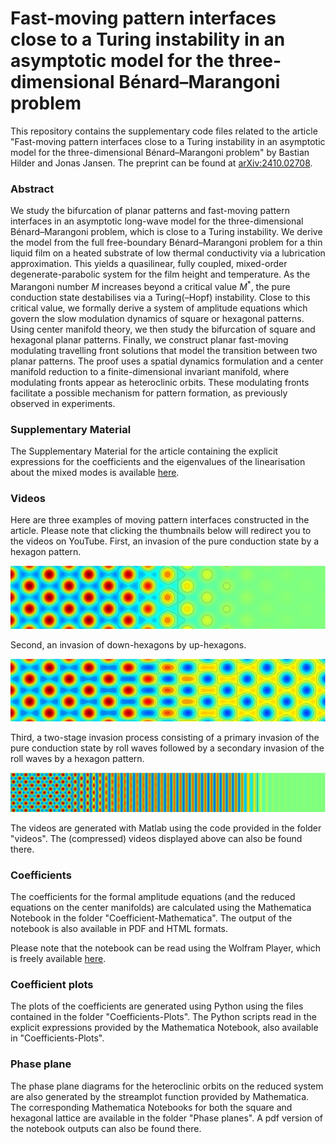 # Fast-moving pattern interfaces close to a Turing instability in an asymptotic model for the three-dimensional Bénard–Marangoni problem

This repository contains the supplementary code files related to the article "Fast-moving pattern interfaces close to a Turing instability in an asymptotic model for the three-dimensional Bénard–Marangoni problem" by Bastian Hilder and Jonas Jansen. The preprint can be found at [arXiv:2410.02708](https://arxiv.org/abs/2410.02708).

### Abstract

We study the bifurcation of planar patterns and fast-moving pattern interfaces in an asymptotic long-wave model for the three-dimensional Bénard–Marangoni problem, which is close to a Turing instability. We derive the model from the full free-boundary Bénard–Marangoni problem for a thin liquid film on a heated substrate of low thermal conductivity via a lubrication approximation. This yields a quasilinear, fully coupled, mixed-order degenerate-parabolic system for the film height and temperature. As the Marangoni number $M$ increases beyond a critical value $M^*$, the pure conduction state destabilises via a Turing(–Hopf) instability. Close to this critical value, we formally derive a system of amplitude equations which govern the slow modulation dynamics of square or hexagonal patterns. Using center manifold theory, we then study the bifurcation of square and hexagonal planar patterns. Finally, we construct planar fast-moving modulating travelling front solutions that model the transition between two planar patterns. The proof uses a spatial dynamics formulation and a center manifold reduction to a finite-dimensional invariant manifold, where modulating fronts appear as heteroclinic orbits. These modulating fronts facilitate a possible mechanism for pattern formation, as previously observed in experiments.

### Supplementary Material

The Supplementary Material for the article containing the explicit expressions for the coefficients and the eigenvalues of the linearisation about the mixed modes is available [here](https://github.com/Bastian-Hilder/TuringUnstableThinFilmFronts/blob/4aee854da1a4afe367ea77802eb0ad60ea9047d2/supplement.pdf).

### Videos

Here are three examples of moving pattern interfaces constructed in the article. Please note that clicking the thumbnails below will redirect you to the videos on YouTube. First, an invasion of the pure conduction state by a hexagon pattern.

[![Modfront-H-to-T](https://github.com/Bastian-Hilder/TuringUnstableThinFilmFronts/blob/5409b90a7e84a7db7ed597b94de9a45d9700d70b/pictures/Modfront-H-to-T.jpg)](https://www.youtube.com/watch?v=i0xGN3Wy6gs)

Second, an invasion of down-hexagons by up-hexagons.

[![Modfront-up-H-to-down-H](https://github.com/Bastian-Hilder/TuringUnstableThinFilmFronts/blob/32ea84d40611dd648698a307bdb9f5180183409b/pictures/Modfront-up-H-to-down-H.jpg)](https://www.youtube.com/watch?v=_b2uqaCqw2M)

Third, a two-stage invasion process consisting of a primary invasion of the pure conduction state by roll waves followed by a secondary invasion of the roll waves by a hexagon pattern.

[![Modfront-H-to-R-to-T](https://github.com/Bastian-Hilder/TuringUnstableThinFilmFronts/blob/32ea84d40611dd648698a307bdb9f5180183409b/pictures/Modfront-H-to-R-to-T.jpg)](https://www.youtube.com/watch?v=il-8Szh2VOk)

The videos are generated with Matlab using the code provided in the folder "videos". The (compressed) videos displayed above can also be found there.

### Coefficients

The coefficients for the formal amplitude equations (and the reduced equations on the center manifolds) are calculated using the Mathematica Notebook in the folder "Coefficient-Mathematica". The output of the notebook is also available in PDF and HTML formats.

Please note that the notebook can be read using the Wolfram Player, which is freely available [here](https://www.wolfram.com/player/?source=nav).

### Coefficient plots

The plots of the coefficients are generated using Python using the files contained in the folder "Coefficients-Plots". The Python scripts read in the explicit expressions provided by the Mathematica Notebook, also available in "Coefficients-Plots".

### Phase plane

The phase plane diagrams for the heteroclinic orbits on the reduced system are also generated by the streamplot function provided by Mathematica. The corresponding Mathematica Notebooks for both the square and hexagonal lattice are available in the folder "Phase planes". A pdf version of the notebook outputs can also be found there.
